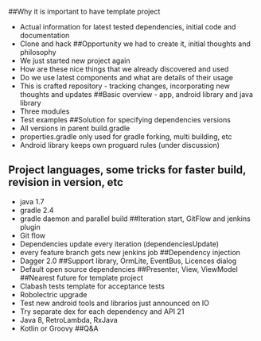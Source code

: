 ##Why it is important to have template project
 * Actual information for latest tested dependencies, initial code and documentation
 * Clone and hack
##Opportunity we had to create it, initial thoughts and philosophy
 * We just started new project again
 * How are these nice things that we already discovered and used
 * Do we use latest components and what are details of their usage
 * This is crafted repository - tracking changes, incorporating new thoughts and updates
##Basic overview - app, android library and java library
 * Three modules
 * Test examples
##Solution for specifying dependencies versions
 * All versions in parent build.gradle
 * properties.gradle only used for gradle forking, multi building, etc
 * Android library keeps own proguard rules (under discussion)
## Project languages, some tricks for faster build, revision in version, etc
 * java 1.7
 * gradle 2.4
 * gradle daemon and parallel build
##Iteration start, GitFlow and jenkins plugin
 * Git flow
 * Dependencies update every iteration (dependenciesUpdate)
 * every feature branch gets new jenkins job
##Dependency injection
 * Dagger 2.0
##Support library, OrmLite, EventBus, Licences dialog
 * Default open source dependencies
##Presenter, View, ViewModel
##Nearest future for template project
 * Clabash tests template for acceptance tests
 * Robolectric upgrade
 * Test new android tools and librarios just announced on IO
 * Try separate dex for each dependency and API	 21
 * Java 8, RetroLambda, RxJava
 * Kotlin or Groovy
##Q&A
